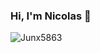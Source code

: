 ### Hi, I'm Nicolas 👋
![Junx5863](https://user-images.githubusercontent.com/22248227/149606286-793fb965-39df-4fae-b0d8-3c88ffecbcbd.png)
<!--
**Junx5863/Junx5863** is a ✨ _special_ ✨ repository because its `README.md` (this file) appears on your GitHub profile.

Here are some ideas to get you started:

- 🔭 I’m currently working on ...
- 🌱 I’m currently learning ...
- 👯 I’m looking to collaborate on ...
- 🤔 I’m looking for help with ...
- 💬 Ask me about ...
- 📫 How to reach me: ...
- 😄 Pronouns: ...
- ⚡ Fun fact: ...
-->
